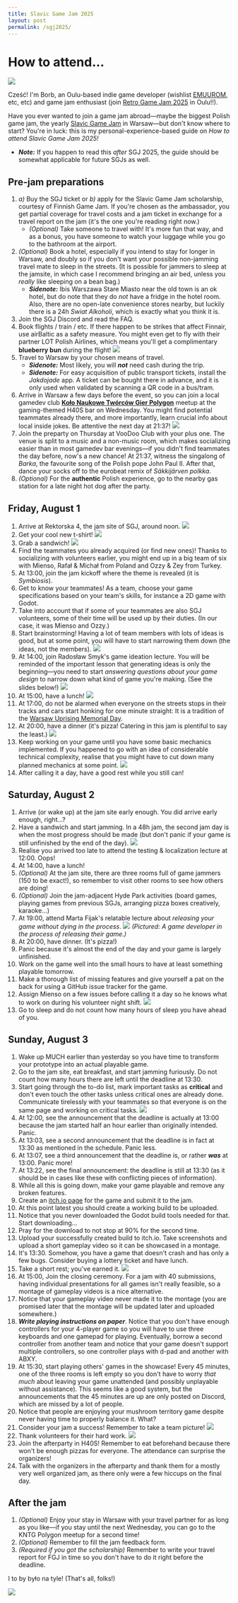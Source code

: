 ```yaml
---
title: Slavic Game Jam 2025
layout: post
permalink: /sgj2025/
---
```


# How to attend...

![](warsaw-skyline.jpg)

Cześć! I'm Borb, an Oulu-based indie game developer (wishlist [EMUUROM](https://store.steampowered.com/app/1634360/EMUUROM/), etc, etc) and game jam enthusiast (join [Retro Game Jam 2025](https://itch.io/jam/retro-game-jam-2025) in Oulu!!).

Have you ever wanted to join a game jam abroad—maybe the biggest Polish game jam, the yearly [Slavic Game Jam](https://slavicgamejam.org/) in Warsaw—but don't know where to start? You're in luck: this is my personal-experience-based guide on *How to attend Slavic Game Jam 2025!*
* ***Note:*** If you happen to read this *after* SGJ 2025, the guide should be somewhat applicable for future SGJs as well.

## Pre-jam preparations

1. *a)* Buy the SGJ ticket or *b)* apply for the Slavic Game Jam scholarship, courtesy of Finnish Game Jam. If you're chosen as the ambassador, you get partial coverage for travel costs and a jam ticket in exchange for a travel report on the jam (it's the one you're reading right now.)
	* *(Optional)* Take someone to travel with! It's more fun that way, and as a bonus, you have someone to watch your luggage while you go to the bathroom at the airport.
2. *(Optional)* Book a hotel, especially if you intend to stay for longer in Warsaw, and doubly so if you don't want your possible non-jamming travel mate to sleep in the streets. (It is possible for jammers to sleep at the jamsite, in which case I recommend bringing an air bed, unless you *really* like sleeping on a bean bag.)
	* ***Sidenote:*** Ibis Warszawa Stare Miasto near the old town is an ok hotel, but do note that they do *not* have a fridge in the hotel room. Also, there are no open-late convenience stores nearby, but luckily there is a 24h *Swiat Alkoholi*, which is exactly what you think it is.
3. Join the SGJ Discord and read the FAQ.
4. Book flights / train / etc. If there happen to be strikes that affect Finnair, use airBaltic as a safety measure. You might even get to fly with their partner LOT Polish Airlines, which means you'll get a complimentary **blueberry bun** during the flight! ![](blueberry-bun.jpg)
5. Travel to Warsaw by your chosen means of travel. 
	* ***Sidenote:*** Most likely, you will ***not*** need cash during the trip.
	- ***Sidenote:*** For easy acquisition of public transport tickets, install the *Jakdojade* app. A ticket can be bought there in advance, and it is only used when validated by scanning a QR code in a bus/tram.
6. Arrive in Warsaw a few days before the event, so you can join a local gamedev club [**Koło Naukowe Twórców Gier Polygon**](https://www.kntgpolygon.pl/) meetup at the gaming-themed H40S bar on Wednesday. You might find potential teammates already there, and more importantly, learn crucial info about local inside jokes. Be attentive the next day at 21:37! ![](h40s.jpg)
7. Join the preparty on Thursday at VooDoo Club with your plus one. The venue is split to a music and a non-music room, which makes socializing easier than in most gamedev bar evenings—if you didn't find teammates the day before, now's a new chance! At 21:37, witness the singalong of *Barka*, the favourite song of the Polish pope John Paul II. After that, dance your socks off to the eurobeat remix of *Säkkijärven polkka*.
8. *(Optional)* For the **authentic** Polish experience, go to the nearby gas station for a late night hot dog after the party.

## Friday, August 1

1. Arrive at Rektorska 4, the jam site of SGJ, around noon. ![](rektorska.jpg)
2. Get your cool new t-shirt! ![](tshirt.jpg) 
3. Grab a sandwich! ![](sandwiches.jpg)
4. Find the teammates you already acquired (or find new ones)! Thanks to socializing with volunteers earlier, you might end up in a big team of six with Mienso, Rafał & Michał from Poland and Ozzy & Zey from Turkey.
5. At 13:00, join the jam kickoff where the theme is revealed (it is *Symbiosis*).
6. Get to know your teammates! As a team, choose your game specifications based on your team's skills, for instance a 2D game with Godot.
7. Take into account that if some of your teammates are also SGJ volunteers, some of their time will be used up by their duties. (In our case, it was Mienso and Ozzy.)
8. Start brainstorming! Having a lot of team members with lots of ideas is good, but at some point, you will have to start narrowing them down (the ideas, not the members). ![](jamming-day-1.jpg)
9. At 14:00, join Radosław Smyk's game ideation lecture. You will be reminded of the important lesson that generating ideas is only the beginning—you need to start *answering questions about your game design* to narrow down what kind of game you're making. (See the slides below!) ![](game-idea-lecture.png)
10. At 15:00, have a lunch! ![](lunch-fri.jpg)
11. At 17:00, do not be alarmed when everyone on the streets stops in their tracks and cars start honking for one minute straight: It is a tradition of the [Warsaw Uprising Memorial Day](https://en.wikipedia.org/wiki/Warsaw_Uprising#Warsaw_Uprising_Memorial_Day).
12. At 20:00, have a dinner (it's pizza! Catering in this jam is plentiful to say the least.) ![](pizza.jpg)
13. Keep working on your game until you have some basic mechanics implemented. If you happened to go with an idea of considerable technical complexity, realise that you might have to cut down many planned mechanics at some point. ![](day-1-progress.png)
14. After calling it a day, have a good rest while you still can!

## Saturday, August 2

1. Arrive (or wake up) at the jam site early enough. You did arrive early enough, right...?
2. Have a sandwich and start jamming. In a 48h jam, the second jam day is when the most progress should be made (but don't panic if your game is still unfinished by the end of the day). ![](sandwiches-mienso.jpg)
3. Realise you arrived too late to attend the testing & localization lecture at 12:00. Oops!
4. At 14:00, have a lunch!
5. *(Optional)* At the jam site, there are three rooms full of game jammers (150 to be exact!), so remember to visit other rooms to see how others are doing!
6. *(Optional)* Join the jam-adjacent Hyde Park activities (board games, playing games from previous SGJs, arranging pizza boxes creatively, karaoke...)
7. At 19:00, attend Marta Fijak's relatable lecture about *releasing your game without dying in the process*. ![](gamedev.jpg) *(Pictured: A game developer in the process of releasing their game.)*
8. At 20:00, have dinner. (It's pizza!)
9. Panic because it's almost the end of the day and your game is largely unfinished.
10. Work on the game well into the small hours to have at least something playable tomorrow.
11. Make a thorough list of missing features and give yourself a pat on the back for using a GitHub issue tracker for the game.
12. Assign Mienso on a few issues before calling it a day so he knows what to work on during his volunteer night shift. ![](day-2-progress.png)
13. Go to sleep and do not count how many hours of sleep you have ahead of you.

## Sunday, August 3

1. Wake up MUCH earlier than yesterday so you have time to transform your prototype into an actual playable game.
2. Go to the jam site, eat breakfast, and start jamming furiously. Do not count how many hours there are left until the deadline at 13:30.
3. Start going through the to-do list, mark important tasks as **critical** and don't even touch the other tasks unless critical ones are already done. Communicate tirelessly with your teammates so that everyone is on the same page and working on critical tasks. ![](jamming-day-3.jpg)
4. At 12:00, see the announcement that the deadline is actually at 13:00 because the jam started half an hour earlier than originally intended. Panic.
5. At 13:03, see a second announcement that the deadline is in fact at 13:30 as mentioned in the schedule. Panic less.
6. At 13:07, see a third announcement that the deadline is, or rather ***was*** at 13:00. Panic more!
7. At 13:22, see the final announcement: the deadline is still at 13:30 (as it should be in cases like these with conflicting pieces of information).
8. While all this is going down, make your game playable and remove any broken features.
9. Create an [itch.io page](https://kozcy.itch.io/infeshrooms) for the game and submit it to the jam.
10. At this point latest you should create a working build to be uploaded.
11. Notice that you never downloaded the Godot build tools needed for that. Start downloading...
12. Pray for the download to not stop at 90% for the second time.
13. Upload your successfully created build to itch.io. Take screenshots and upload a short gameplay video so it can be showcased in a montage.
14. It's 13:30. Somehow, you have a game that doesn't crash and has only a few bugs. Consider buying a lottery ticket and have lunch.
15. Take a short rest; you've earned it. ![](bean-bag.jpg)
16. At 15:00, Join the closing ceremony. For a jam with 40 submissions, having individual presentations for all games isn't really feasible, so a montage of gameplay videos is a nice alternative.
17. Notice that your gameplay video never made it to the montage (you are promised later that the montage will be updated later and uploaded somewhere.)
18. ***Write playing instructions on paper***. Notice that you don't have enough controllers for your 4-player game so you will have to use three keyboards and one gamepad for playing. Eventually, borrow a second controller from another team and notice that your game doesn't support multiple controllers, so one controller plays with d-pad and another with ABXY.
19. At 15:30, start playing others' games in the showcase! Every 45 minutes, one of the three rooms is left empty so you don't have to worry *that much* about leaving your game unattended (and possibly unplayable without assistance). This seems like a good system, but the announcements that the 45 minutes are up are only posted on Discord, which are missed by a lot of people.
20. Notice that people are enjoying your mushroom territory game despite never having time to properly balance it. What?
21. Consider your jam a success! Remember to take a team picture! ![](team.jpg)
22. Thank volunteers for their hard work. ![](volunteer-at-work.jpg)
23. Join the afterparty in H40S! Remember to eat beforehand because there won't be enough pizzas for everyone. The attendance can surprise the organizers!
24. Talk with the organizers in the afterparty and thank them for a mostly very well organized jam, as there only were a few hiccups on the final day.

## After the jam

1. *(Optional)* Enjoy your stay in Warsaw with your travel partner for as long as you like—if you stay until the next Wednesday, you can go to the KNTG Polygon meetup for a second time!
2. *(Optional)* Remember to fill the jam feedback form.
3. *(Required if you got the scholarship)* Remember to write your travel report for FGJ in time so you don't have to do it right before the deadline. 

I to by było na tyle! (That's all, folks!)

![](thats-all-folks.gif)
